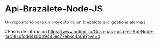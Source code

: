 # Api-Brazalete-Node-JS
Un repositorio para un proyecto de un brazalete que gestiona alarmas


#Pasos de intalacion
https://www.notion.so/Gu-a-para-usar-el-Api-Node-1a4184dfcdd480049445ec77eb4c4a09?pvs=4